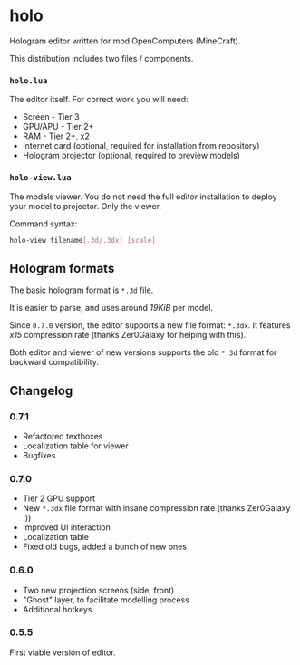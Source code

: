 # holo
Hologram editor written for mod OpenComputers (MineCraft).

This distribution includes two files / components.

### `holo.lua`
The editor itself. For correct work you will need:
* Screen - Tier 3
* GPU/APU - Tier 2+
* RAM - Tier 2+, x2
* Internet card (optional, required for installation from repository)
* Hologram projector (optional, required to preview models)

### `holo-view.lua`
The models viewer. You do not need the full editor installation to deploy your model to projector.
Only the viewer.

Command syntax:

```sh
holo-view filename[.3d/.3dx] [scale]
```

## Hologram formats
The basic hologram format is `*.3d` file.

It is easier to parse, and uses around *19KiB* per model.

Since `0.7.0` version, the editor supports a new file format: `*.3dx`. 
It features *x15* compression rate (thanks Zer0Galaxy for helping with this).

Both editor and viewer of new versions supports the old `*.3d` format for backward compatibility.

## Changelog

### 0.7.1
* Refactored textboxes
* Localization table for viewer
* Bugfixes

### 0.7.0
* Tier 2 GPU support
* New `*.3dx` file format with insane compression rate (thanks Zer0Galaxy :))
* Improved UI interaction
* Localization table
* Fixed old bugs, added a bunch of new ones

### 0.6.0
* Two new projection screens (side, front)
* "Ghost" layer, to facilitate modelling process
* Additional hotkeys

### 0.5.5
First viable version of editor.
